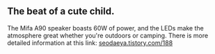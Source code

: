 ## The beat of a cute child.
The Mifa A90 speaker boasts 60W of power, and the LEDs make the atmosphere great whether you're outdoors or camping.
There is more detailed information at this link: [seodaeya.tistory.com/188](https://seodaeya.tistory.com/188)
